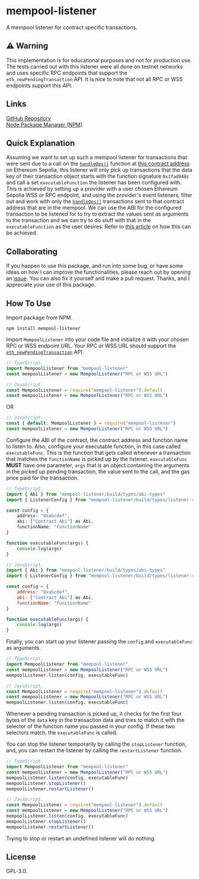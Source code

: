 # mempool-listener
A mempool listener for contract specific transactions.

## ⚠️ Warning
This implementation is for educational purposes and not for production use. The tests carried out with this listener were all done on testnet networks and uses specific RPC endpoints that support the `eth_newPendingTransaction` API. It is nice to note that not all RPC or WSS endpoints support this API.

## Links
[GitHub Repository](https://github.com/0xfps/mempool-listener)<br>
[Node Package Manager (NPM)](https://www.npmjs.com/package/mempool-listener)

## Quick Explanation
Assuming we want to set up such a mempool listener for transactions that were sent due to a call on the [`handleOps()`](https://sepolia.etherscan.io/writecontract/index?m=light&v=21.10.1.1&a=0x5FF137D4b0FDCD49DcA30c7CF57E578a026d2789&n=sepolia&p=#collapse5) function at [this contract address](https://sepolia.etherscan.io/writecontract/index?m=light&v=21.10.1.1&a=0x5FF137D4b0FDCD49DcA30c7CF57E578a026d2789) on Ethereum Sepolia, this listener will only pick up transactions that the data key of their transaction object starts with the function signature `0x1fad948c` and call a set `executableFunction` the listener has been configured with. This is achieved by setting up a provider with a user chosen Ethereum Sepolia WSS or RPC endpoint, and using the provider's event listeners, filter out and work with only the [`handleOps()`](https://sepolia.etherscan.io/writecontract/index?m=light&v=21.10.1.1&a=0x5FF137D4b0FDCD49DcA30c7CF57E578a026d2789&n=sepolia&p=#collapse5) transactions sent to that contract address that are in the mempool. We can use the ABI for the configured transaction to be listened for to try to extract the values sent as arguments to the transaction and we can try to do stuff with that in the `executableFunction` as the user desires. Refer to [this article](https://www.showwcase.com/article/14647/how-to-listen-to-pending-transactions-using-ethersjs) on how this can be achieved.

## Collaborating
If you happen to use this package, and run into some bug, or have some ideas on how I can improve the functionalities, please reach out by opening an [issue](https://github.com/0xfps/mempool-listener/issues). You can also fix it yourself and make a pull request. Thanks, and I appreciate your use of this package.

## How To Use
Import package from NPM.
```shell
npm install mempool-listener
```

Import `MempoolListener` into your code file and initialize it with your chosen RPC or WSS endpoint URL. Your RPC or WSS URL should support the [`eth_newPendingTransaction`](https://etclabscore.github.io/core-geth/JSON-RPC-API/modules/eth/#eth_newpendingtransactions) API.
```ts
// TypeScript.
import MempoolListener from "mempool-listener"
const mempoolListener = new MempoolListener("RPC or WSS URL")
```

```js
// JavaScript.
const MempoolListener = require("mempool-listener").default
const mempoolListener = new MempoolListener("RPC or WSS URL")
```

OR

```js
// JavaScript.
const { default: MempoolListener } = require("mempool-listener")
const mempoolListener = new MempoolListener("RPC or WSS URL")
```

Configure the ABI of the contract, the contract address and function name to listen to. Also, configure your executable function, in this case called `executableFunc`. This is the function that gets called whenever a transaction that matches the `functionName` is picked up by the listener. `executableFunc` **MUST** have one parameter, `args` that is an object containing the arguments in the picked up pending transaction, the value sent to the call, and the gas price paid for the transaction.

```ts
// TypeScript.
import { Abi } from "mempool-listener/build/types/abi-types"
import { ListenerConfig } from "mempool-listener/build/types/listener-config-types"

const config = {
    address: "0xabcdef",
    abi: ["Contract Abi"] as Abi,
    functionName: "functionName"
}

function executableFunc(args) {
    console.log(args)
}
```

```js
// JavaScript.
import { Abi } from "mempool-listener/build/types/abi-types"
import { ListenerConfig } from "mempool-listener/build/types/listener-config-types"

const config = {
    address: "0xabcdef",
    abi: ["Contract Abi"] as Abi,
    functionName: "functionName"
}

function executableFunc(args) {
    console.log(args)
}
```

Finally, you can start up your listener passing the `config` and `executableFunc` as arguments.

```ts
// TypeScript.
import MempoolListener from "mempool-listener"
const mempoolListener = new MempoolListener("RPC or WSS URL")
mempoolListener.listen(config, executableFunc)
```

```js
// JavaScript.
const MempoolListener = require("mempool-listener").default
const mempoolListener = new MempoolListener("RPC or WSS URL")
mempoolListener.listen(config, executableFunc)
```

Whenever a pending transaction is picked up, it checks for the first four bytes of the `data` key in the transaction data and tries to match it with the selector of the function name you passed in your config. If these two selectors match, the `executableFunc` is called.

You can stop the listener temporarily by calling the `stopListener` function, and, you can restart the listener by calling the `restartListener` function.

```ts
// TypeScript.
import MempoolListener from "mempool-listener"
const mempoolListener = new MempoolListener("RPC or WSS URL")
mempoolListener.listen(config, executableFunc)
mempoolListener.stopListener()
mempoolListener.restartListener()
```

```js
// JavaScript.
const MempoolListener = require("mempool-listener").default
const mempoolListener = new MempoolListener("RPC or WSS URL")
mempoolListener.listen(config, executableFunc)
mempoolListener.stopListener()
mempoolListener.restartListener()
```

Trying to stop or restart an undefined listener will do nothing.

## License
GPL-3.0.